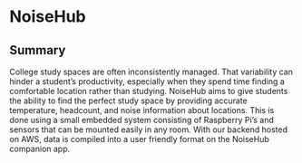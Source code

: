 # NoiseHub

## Summary
College study spaces are often inconsistently managed. That variability can hinder a student’s productivity, especially when they spend time finding a comfortable location rather than studying. NoiseHub aims to give students the ability to find the perfect study space by providing accurate temperature, headcount, and noise information about locations.  This is done using a small embedded system consisting of Raspberry Pi’s and sensors that can be mounted easily in any room. With our backend hosted on AWS, data is compiled into a user friendly format on the NoiseHub companion app. 